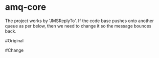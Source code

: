 amq-core
=================
The project works by 'JMSReplyTo'. If the code base pushes onto another queue as per below, then we need to change it so the message bounces back.

#Original 
<route id="bridgeTest">
    <from uri="activemq:inbound"/>
    <log message="Body == ${body}"/>
    <to uri="activemq:outbound"/>
</route>

#Change 
<route id="jmsReplyToTest">
    <from uri="activemq:inbound"/>
    <log message="Body == ${body}"/>
</route>
